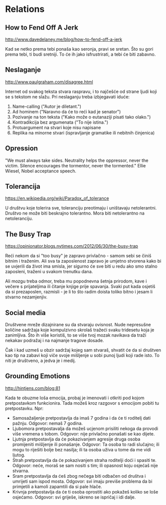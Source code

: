 # Relations

## How to Fend Off A Jerk

http://www.davedelaney.me/blog/how-to-fend-off-a-jerk

Kad se netko prema tebi ponaša kao seronja, pravi se sretan. Što su gori prema tebi, ti budi sretniji. To će ih jako isfrustrirati, a tebi će biti zabavno.

## Neslaganje

http://www.paulgraham.com/disagree.html

Internet od svakog teksta stvara raspravu, i to najčešće od strane ljudi koji se s tekstom ne slažu.
Pri neslaganju treba izbjegavati iduće:
1. Name-calling ("Autor je diletant.")
2. Ad hominem ("Naravno da će to reći kad je senator")
3. Pozivanje na ton teksta ("Kako može o eutanaziji pisati tako olako.")
4. Kontradikcija bez argumenata ("To nije istina.")
5. Protuargument na stvari koje nisu napisane
6. Replika na minorne stvari (ispravljanje gramatike ili nebitnih činjenica)

## Opression

"We must always take sides. Neutrality helps the oppressor, never the victim. Silence encourages the tormentor, never the tormented." Ellie Wiesel, Nobel acceptance speech.

## Tolerancija

https://en.wikipedia.org/wiki/Paradox_of_tolerance

U društvu koje tolerira sve, toleranciju preotimaju i uništavaju netolerantni. Društvo ne može biti beskrajno tolerantno. Mora biti netolerantno na netoleranciju.

## The Busy Trap

https://opinionator.blogs.nytimes.com/2012/06/30/the-busy-trap

Reći nekom da si "too busy" je zapravo privlačno - samom sebi se činiš bitnim i traženim. Ali sva ta zaposlenost zapravo je umjetno stvorena kako bi se uvjerili da život ima smisla, jer sigurno će sve biti u redu ako smo stalno zaposleni, traženi u svakom trenutku dana.

Ali mozgu treba odmor, treba mu popodnevna šetnja prirodom, kave i večere s prijateljima ili čitanje knjige prije spavanja. Svaki put kada osjetiš da si prezaposlen, razmisli - je li to što radim doista toliko bitno i jesam li stvarno nezamjenjiv.

## Social media

Društvene mreže dizajnirane su da stvaraju ovisnost. Nude nepresušne količine sadržaja koje kompulzivno skrolaš tražeći svaku tridesetu koja je zanimljiva. Što ih više koristiš, to se više tvoj mozak navikava da traži nekakav podražaj i na najmanje tragove dosade.

Čak i kad uzmeš u obzir sadržaj kojeg sam stvaraš, shvatit će da si društven kao tip na zabavi koji viče svoje mišljenje u sobi punoj ljudi koji rade isto. To niti je društveno, a jedva je i medij.

## Grounding Emotions

http://hintjens.com/blog:81

Kada te obuzme loša emocija, probaj je imenovati i otkriti pod kojom pretpostavkom funkcionira. Tada možeš kroz razgovor s emocijom pobiti tu pretpostavku. Npr:
* Samosažaljenje pretpostavlja da imaš 7 godina i da će ti roditelj dati pažnju. Odgovor: nemaš 7 godina.
* Ljubomora pretpostavalja da možeš ucjenom prisiliti nekoga da provodi više vremena s tobom. Odgovor: nije privlačno ponašati se kao dijete.
* Ljutnja pretpostavlja da će pokazivanjem agresije druga osoba promijeniti mišljenje ili ponašanje. Odgovor: Ta osoba to radi slučajno; ili mogu to riješiti bolje bez nasilja; ili ta osoba uživa u tome da me vidi ljutog.
* Strah pretpostavlja da će pokazivanjem straha roditelji doći i spasiti te. Odgovor: neće, moraš se sam nositi s tim; ili opasnost koju osjećaš nije stvarna.
* Sram pretpostavlja da ćeš zbog nečega biti odbačen od društva i umrijeti sam ispod mosta. Odgovor: svi imaju previše problema da bi primjetili a kamoli zapamtili da si pale hlače.
* Krivnja pretpostavlja da će ti osoba oprostiti ako pokažeš koliko se loše osjećamo. Odgovor: svi griješe, iskreno se ispričaj i idi dalje.
